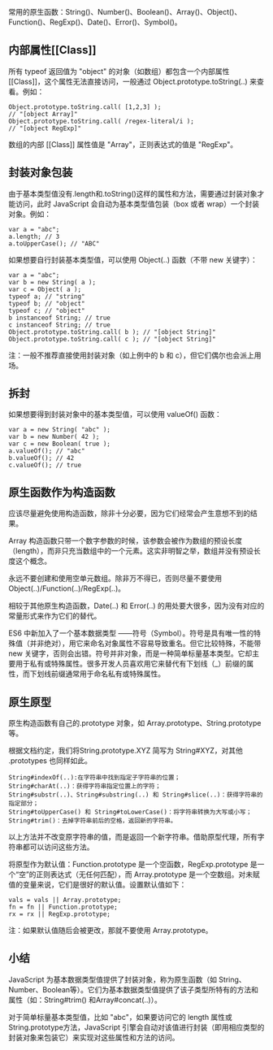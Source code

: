 常用的原生函数：String()、Number()、Boolean()、Array()、Object()、Function()、RegExp()、Date()、Error()、Symbol()。

## 内部属性[[Class]]
所有 typeof 返回值为 "object" 的对象（如数组）都包含一个内部属性 [[Class]]，这个属性无法直接访问，一般通过 Object.prototype.toString(..) 来查看。例如：

    Object.prototype.toString.call( [1,2,3] );
    // "[object Array]"
    Object.prototype.toString.call( /regex-literal/i );
    // "[object RegExp]"

数组的内部 [[Class]] 属性值是 "Array"，正则表达式的值是 "RegExp"。

## 封装对象包装
由于基本类型值没有.length和.toString()这样的属性和方法，需要通过封装对象才能访问，此时 JavaScript 会自动为基本类型值包装（box 或者 wrap）一个封装对象。例如：

    var a = "abc";
    a.length; // 3
    a.toUpperCase(); // "ABC"

如果想要自行封装基本类型值，可以使用 Object(..) 函数（不带 new 关键字）：

    var a = "abc";
    var b = new String( a );
    var c = Object( a );
    typeof a; // "string"
    typeof b; // "object"
    typeof c; // "object"
    b instanceof String; // true
    c instanceof String; // true
    Object.prototype.toString.call( b ); // "[object String]"
    Object.prototype.toString.call( c ); // "[object String]"

注：一般不推荐直接使用封装对象（如上例中的 b 和 c），但它们偶尔也会派上用场。

## 拆封
如果想要得到封装对象中的基本类型值，可以使用 valueOf() 函数：

    var a = new String( "abc" );
    var b = new Number( 42 );
    var c = new Boolean( true );
    a.valueOf(); // "abc"
    b.valueOf(); // 42
    c.valueOf(); // true

## 原生函数作为构造函数
应该尽量避免使用构造函数，除非十分必要，因为它们经常会产生意想不到的结果。

Array 构造函数只带一个数字参数的时候，该参数会被作为数组的预设长度（length），而非只充当数组中的一个元素。这实非明智之举，数组并没有预设长度这个概念。

永远不要创建和使用空单元数组。除非万不得已，否则尽量不要使用 Object(..)/Function(..)/RegExp(..)。

相较于其他原生构造函数，Date(..) 和 Error(..) 的用处要大很多，因为没有对应的常量形式来作为它们的替代。

ES6 中新加入了一个基本数据类型 ——符号（Symbol）。符号是具有唯一性的特殊值（并非绝对），用它来命名对象属性不容易导致重名。但它比较特殊，不能带 new 关键字，否则会出错。符号并非对象，而是一种简单标量基本类型。它却主要用于私有或特殊属性。很多开发人员喜欢用它来替代有下划线（_）前缀的属性，而下划线前缀通常用于命名私有或特殊属性。

## 原生原型
原生构造函数有自己的.prototype 对象，如 Array.prototype、String.prototype 等。

根据文档约定，我们将String.prototype.XYZ 简写为 String#XYZ，对其他 .prototypes 也同样如此。

    String#indexOf(..):在字符串中找到指定子字符串的位置；
    String#charAt(..)：获得字符串指定位置上的字符；
    String#substr(..)、String#substring(..) 和 String#slice(..)：获得字符串的指定部分；
    String#toUpperCase() 和 String#toLowerCase()：将字符串转换为大写或小写；
    String#trim()：去掉字符串前后的空格，返回新的字符串。

以上方法并不改变原字符串的值，而是返回一个新字符串。借助原型代理，所有字符串都可以访问这些方法。

将原型作为默认值：Function.prototype 是一个空函数，RegExp.prototype 是一个“空”的正则表达式（无任何匹配），而 Array.prototype 是一个空数组。对未赋值的变量来说，它们是很好的默认值。设置默认值如下：

    vals = vals || Array.prototype;
    fn = fn || Function.prototype;
    rx = rx || RegExp.prototype;

注：如果默认值随后会被更改，那就不要使用 Array.prototype。

## 小结
JavaScript 为基本数据类型值提供了封装对象，称为原生函数（如 String、Number、Boolean等）。它们为基本数据类型值提供了该子类型所特有的方法和属性（如：String#trim() 和Array#concat(..)）。

对于简单标量基本类型值，比如 "abc"，如果要访问它的 length 属性或 String.prototype方法，JavaScript 引擎会自动对该值进行封装（即用相应类型的封装对象来包装它）来实现对这些属性和方法的访问。
